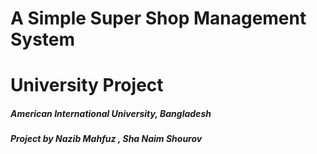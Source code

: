 # A Simple Super Shop Management System
# University Project
##### American International University, Bangladesh
##### Project by Nazib Mahfuz , Sha Naim Shourov
